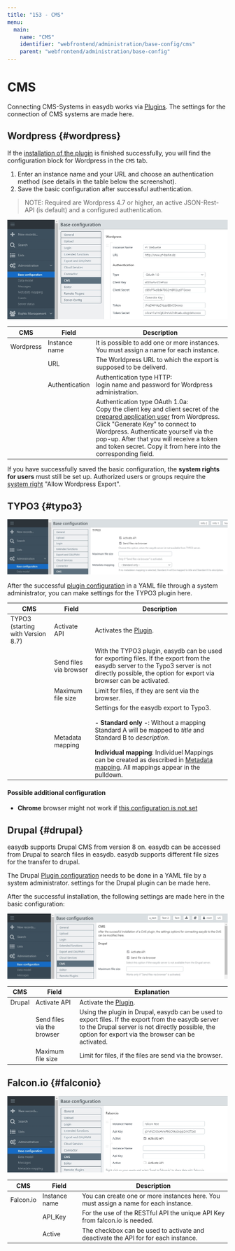 ```yaml
---
title: "153 - CMS"
menu:
  main:
    name: "CMS"
    identifier: "webfrontend/administration/base-config/cms"
    parent: "webfrontend/administration/base-config"
---
```

# CMS

Connecting CMS-Systems in easydb works via [Plugins](../../../datamanagement/features/plugins). The settings for the connection of CMS systems are made here.


## Wordpress {#wordpress}

If the [installation of the plugin](/en/sysadmin/configuration/easydb-server.yml/plugins/) is finished successfully, you will find the configuration block for Wordpress in the <code class="tab">CMS</code> tab.

1. Enter an instance name and your URL and choose an authentication method (see details in the table below the screenshot).
2. Save the basic configuration after successful authentication.

> NOTE: Required are Wordpress 4.7 or higher, an active JSON-Rest-API (is default) and a configured authentication. 

![](wp_bc_en_en.jpg)

|CMS|Field|Description|
|---|---|---|
|Wordpress|Instance name|It is possible to add one or more instances. You must assign a name for each instance.|
||URL| The Worldpress URL to which the export is supposed to be deliverd.|
||Authentication|Authentication type HTTP: <br> login name and password for Wordpress administration. |
|||Authentication type OAuth 1.0a: <br >Copy the client key and client secret of the [prepared application user](/en/sysadmin/configuration/easydb-server.yml/plugins/) from Wordpress. <br > Click "Generate Key" to connect to Wordpress. Authenticate yourself via the pop-up. After that you will receive a token and token secret. Copy it from here into the corresponding field. |

If you have successfully saved the basic configuration, the **system rights for users** must still be set up. Authorized users or groups require the [system right](/en/webfrontend/rightsmanagement) "Allow Wordpress Export".

## TYPO3 {#typo3}

![](typo3_bc_en_en.jpg)

After the successful [plugin configuration](/en/sysadmin/configuration/easydb-server.yml/plugins/typo3) in a YAML file through a system administrator, you can make settings for the TYPO3 plugin here.

|CMS|Field|Description|
|---|---|---|
|TYPO3 (starting with Version 8.7)|Activate API|Activates the [Plugin](../../../datamanagement/features/plugins). |
||Send files via browser| With the TYPO3 plugin, easydb can be used for exporting files. If the export from the easydb server to the Typo3 server is not directly possible, the option for export via browser can be activated.|
||Maximum file size| Limit for files, if they are sent via the browser. |
||Metadata mapping|Settings for the easydb export to Typo3.<br><br>**- Standard only -**: Without a mapping Standard A will be mapped to *title* and Standard B to *description*.<br><br> **Individual mapping**: Individuel Mappings can be created as described in [Metadata mapping](../../profiles). All mappings appear in the pulldown. |

#### Possible additional configuration

- **Chrome** browser might not work if [this configuration is not set](https://github.com/programmfabrik/typo3-easydb-plugin/issues/19#issuecomment-712963109)

## Drupal {#drupal}

easydb supports Drupal CMS from version 8 on. easydb can be accessed from Drupal to search files in easydb. easydb supports different file sizes for the transfer to drupal.

The Drupal [Plugin configuration](/en/sysadmin/configuration/easydb-server.yml/plugins) needs to be done in a YAML file by a system administrator. settings for the Drupal plugin can be made here.

After the successful installation, the following settings are made here in the basic configuration:

![](drupal_bc_en_en.jpg)

|CMS|Field|Explanation|
|---|---|---|
|Drupal|Activate API|Activate the [Plugin](../../../datamanagement/features/plugins). |
||Send files via the browser| Using the plugin in Drupal, easydb can be used to export files. If the export from the easydb server to the Drupal server is not directly possible, the option for export via the browser can be activated.|
||Maximum file size| Limit for files, if the files are send via the browser. |

## Falcon.io {#falconio}

![](falconio_bc_en_en.jpg)

|CMS|Field|Description|
|---|---|---|
| Falcon.io | Instance name| You can create one or more instances here. You must assign a name for each instance. |
|| API_Key | For the use of the RESTful API the unique API Key from falcon.io is needed. |
|| Active | The checkbox can be used to activate and deactivate the API for for each instance.|


